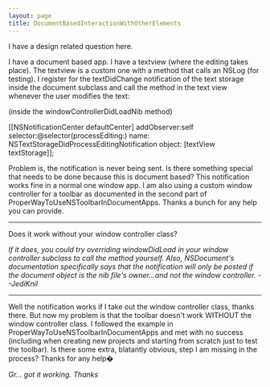 ```yaml
---
layout: page
title: DocumentBasedInteractionWithOtherElements
---
```


I have a design related question here.

I have a document based app.  I have a textview (where the editing takes place).  The textview is a custom one with a method that calls an NSLog (for testing).  I register for the textDidChange notification of the text storage inside the document subclass and call the method in the text view whenever the user modifies the text:

(inside the windowControllerDidLoadNib method)
    
[[NSNotificationCenter defaultCenter] addObserver:self selector:@selector(processEditing:)
name: NSTextStorageDidProcessEditingNotification
object: [textView textStorage]];


Problem is, the notification is never being sent.  Is there something special that needs to be done because this is document based?  This notification works fine in a normal one window app.  I am also using a custom window controller for a toolbar as documented in the second part of ProperWayToUseNSToolbarInDocumentApps.  Thanks a bunch for any help you can provide.

----

Does it work without your window controller class?

*If it does, you could try overriding     windowDidLoad in your window controller subclass to call the method yourself. Also, NSDocument's documentation specifically says that the notification will only be posted if the document object is the nib file's owner...and not the window controller. --JediKnil*

----

Well the notification works if I take out the window controller class, thanks there.  But now my problem is that the toolbar doesn't work WITHOUT the window controller class.  I followed the example in ProperWayToUseNSToolbarInDocumentApps and met with no success (including when creating new projects and starting from scratch just to test the toolbar).  Is there some extra, blatantly obvious, step I am missing in the process?  Thanks for any help�

*Gr... got it working.  Thanks*


